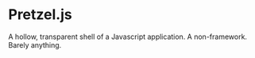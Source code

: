 Pretzel.js
==========

A hollow, transparent shell of a Javascript application.  A non-framework.  Barely anything.
